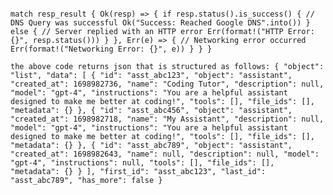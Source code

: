``` async fn get_openai_assistants() -> Result<String, String> { let client = Client::new(); let resp_result = client.get("https://api.openai.com/v1/assistants?order=desc&limit=20") .header("Content-Type", "application/json") .header("Authorization", "Bearer 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") .header("OpenAI-Beta","assistants=v1") .send().await;

match resp_result { Ok(resp) => { if resp.status().is_success() { // DNS Query was successful Ok("Success: Reached Google DNS".into()) } else { // Server replied with an HTTP error Err(format!("HTTP Error: {}", resp.status())) } }, Err(e) => { // Networking error occurred Err(format!("Networking Error: {}", e)) } } }

the above code returns json that is structured as follows: { "object": "list", "data": [ { "id": "asst_abc123", "object": "assistant", "created_at": 1698982736, "name": "Coding Tutor", "description": null, "model": "gpt-4", "instructions": "You are a helpful assistant designed to make me better at coding!", "tools": [], "file_ids": [], "metadata": {} }, { "id": "asst_abc456", "object": "assistant", "created_at": 1698982718, "name": "My Assistant", "description": null, "model": "gpt-4", "instructions": "You are a helpful assistant designed to make me better at coding!", "tools": [], "file_ids": [], "metadata": {} }, { "id": "asst_abc789", "object": "assistant", "created_at": 1698982643, "name": null, "description": null, "model": "gpt-4", "instructions": null, "tools": [], "file_ids": [], "metadata": {} } ], "first_id": "asst_abc123", "last_id": "asst_abc789", "has_more": false }